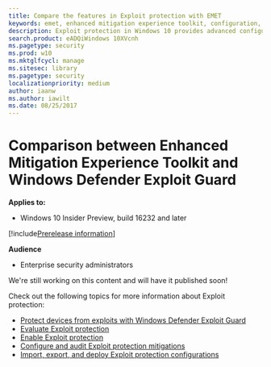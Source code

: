 ```yaml
---
title: Compare the features in Exploit protection with EMET
keywords: emet, enhanced mitigation experience toolkit, configuration, exploit
description: Exploit protection in Windows 10 provides advanced configuration over the settings offered in EMET.
search.product: eADQiWindows 10XVcnh
ms.pagetype: security
ms.prod: w10
ms.mktglfcycl: manage
ms.sitesec: library
ms.pagetype: security
localizationpriority: medium
author: iaanw
ms.author: iawilt
ms.date: 08/25/2017
---
```




# Comparison between Enhanced Mitigation Experience Toolkit and Windows Defender Exploit Guard


**Applies to:**

- Windows 10 Insider Preview, build 16232 and later

[!include[Prerelease information](prerelease.md)]

**Audience**

- Enterprise security administrators





We're still working on this content and will have it published soon!



Check out the following topics for more information about Exploit protection:

- [Protect devices from exploits with Windows Defender Exploit Guard](exploit-protection-exploit-guard.md)
- [Evaluate Exploit protection](evaluate-exploit-protection.md)
- [Enable Exploit protection](enable-exploit-protection.md)
- [Configure and audit Exploit protection mitigations](customize-exploit-protection.md)
- [Import, export, and deploy Exploit protection configurations](import-export-exploit-protection-emet-xml.md)
